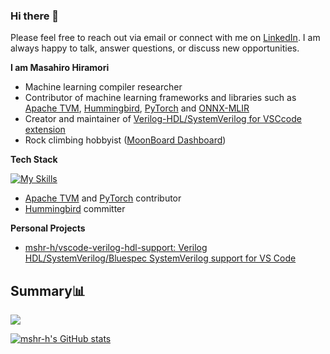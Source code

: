 ### Hi there 👋

Please feel free to reach out via email or connect with me on [LinkedIn](https://www.linkedin.com/in/masahiro-hiramori/). I am always happy to talk, answer questions, or discuss new opportunities.

**I am Masahiro Hiramori**

- Machine learning compiler researcher
- Contributor of machine learning frameworks and libraries such as [Apache TVM](https://github.com/apache/tvm), [Hummingbird](https://github.com/microsoft/hummingbird), [PyTorch](https://github.com/pytorch/pytorch) and [ONNX-MLIR](https://github.com/onnx/onnx-mlir)
- Creator and maintainer of [Verilog-HDL/SystemVerilog for VSCcode extension](https://marketplace.visualstudio.com/items?itemName=mshr-h.VerilogHDL)
- Rock climbing hobbyist ([MoonBoard Dashboard](https://www.moonboard.com/Account/Profile/88025037-a17c-4c39-bbc4-bb36b7da7ee4))

**Tech Stack**

[![My Skills](https://skillicons.dev/icons?i=c,py,git,linux,obsidian,pytorch,raspberrypi,vim,vscode)](https://skillicons.dev)

- [Apache TVM](https://github.com/apache/tvm) and [PyTorch](https://github.com/pytorch/pytorch) contributor
- [Hummingbird](https://github.com/microsoft/hummingbird) committer

**Personal Projects**

- [mshr-h/vscode-verilog-hdl-support: Verilog HDL/SystemVerilog/Bluespec SystemVerilog support for VS Code](https://github.com/mshr-h/vscode-verilog-hdl-support)

## Summary📊

[![](https://ossrank.com/widget/514009)](https://ossrank.com/c/514009)

[![mshr-h's GitHub stats](https://github-readme-stats.vercel.app/api?username=mshr-h&count_private=true&show_icons=true)](https://github.com/mshr-h/)

